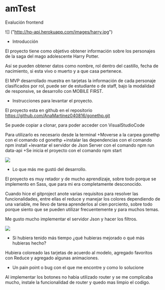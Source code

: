 # amTest
Evalución frontend

![] ("http://hp-api.herokuapp.com/images/harry.jpg")

- Introducción

El proyecto tiene como objetivo obtener información sobre los personajes de la saga del mago adolescente Harry Potter.

Así se pueden obtener datos como nombre, rol dentro del castillo, fecha de nacimiento, si esta vivo o muerto y a que casa pertenece.

El MVP desarrollado muestra en tarjetas la información de cada personaje clasificados por rol, puede ser de estudiante o de staff, bajo la modalidad de responsive, se desarrollo con MOBILE FIRST.



- Instrucciones para levantar el proyecto.

El proyecto esta en github en el repositorio https://github.com/AnaMartinez040816/gonethp.git

   Se puede copiar a clonar, para poder acceder con VisualStudioCode

   Para utilizarlo es necesario desde la terminal
    +Moverse a la carpea gonethp             con el comando           cd gonethp
    +instalar las dependencias               con el comando           npm install
    +levantar el servidor de Json Server     con el comando           npm run data-api
    +Se inicia el proyecto                   con el comando           npm start

![](/src/assets/hpfilter.git)

- Lo que más me gustó del desarrollo.

El proyecto es muy retador y de mucho aprendizaje, sobre todo porque se implemento en Sass, que para mi era completamente desconocido.

Cuando hice el gitproject anote varias requisitos para resolver las funcionalidades, entre ellas el reduce y manejar los colores dependiendo de una variable, me llevo de tarea aprenderlos al cien porciento, sobre todo porque siento que se pueden utilizar frecuentemente y para muchos temas.

Me gusto mucho implementar el servidor Json y hacer los filtros.

![](/src/assets/Imagen1.jpg)

- Si hubiera tenido más tiempo ¿qué hubieras mejorado o qué más hubieras hecho?

Hubiera coloreado las tarjetas de acuerdo al modelo, agregado favoritos con Reduce y agregado algunas animaciones.

- Un pain point o bug con el que me encontre y como lo solucione

Al implementar los botones no habia utilizado router y se me complicaba mucho, instale la funcionalidad de router y quedo mas limpio el codigo.


